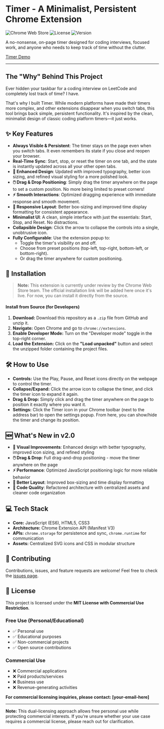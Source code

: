 # Timer - A Minimalist, Persistent Chrome Extension

<!-- ![Chrome Web Store](https://img.shields.io/badge/Chrome_Web_Store-Available-green?style=for-the-badge&logo=googlechrome&logoColor=white) -->

![Chrome Web Store](https://img.shields.io/badge/Chrome_Web_Store-In_Review-yellow?style=for-the-badge&logo=googlechrome&logoColor=white)
![License](https://img.shields.io/badge/License-MIT-blue?style=for-the-badge)
![Version](https://img.shields.io/badge/Version-2.0-blue?style=for-the-badge)

A no-nonsense, on-page timer designed for coding interviews, focused work, and anyone who needs to keep track of time without the clutter.

[Timer Demo](https://www.loom.com/share/085f9f9ede3a44288e413a81dd3c0a0f?sid=46c7adf5-0699-4d60-9070-641a8b916327)

---

## The "Why" Behind This Project

Ever hidden your taskbar for a coding interview on LeetCode and completely lost track of time? I have.

That's why I built Timer. While modern platforms have made their timers more complex, and other extensions disappear when you switch tabs, this tool brings back simple, persistent functionality. It's inspired by the clean, minimalist design of classic coding platform timers—it just works.

## ✨ Key Features

* **Always Visible & Persistent**: The timer stays on the page even when you switch tabs. It even remembers its state if you close and reopen your browser.
* **Real-Time Sync**: Start, stop, or reset the timer on one tab, and the state is instantly updated across all your other open tabs.
* **🎨 Enhanced Design**: Updated with improved typography, better icon sizing, and refined visual styling for a more polished look.
* **🖱️ Drag & Drop Positioning**: Simply drag the timer anywhere on the page to set a custom position. No more being limited to preset corners!
* **⚡ Smooth Interactions**: Optimized dragging experience with immediate response and smooth movement.
* **📱 Responsive Layout**: Better box-sizing and improved time display formatting for consistent appearance.
* **Minimalist UI**: A clean, simple interface with just the essentials: Start, Stop, and Reset. No distractions.
* **Collapsible Design**: Click the arrow to collapse the controls into a single, unobtrusive icon.
* **Fully Configurable**: Use the extension popup to:
    * Toggle the timer's visibility on and off.
    * Choose from preset positions (top-left, top-right, bottom-left, or bottom-right).
    * Or drag the timer anywhere for custom positioning.

## 🚀 Installation

> **Note:** This extension is currently under review by the Chrome Web Store team. The official installation link will be added here once it's live. For now, you can install it directly from the source.

#### **Install from Source (for Developers)**

1.  **Download:** Download this repository as a `.zip` file from GitHub and unzip it.
2.  **Navigate:** Open Chrome and go to `chrome://extensions`.
3.  **Enable Developer Mode:** Turn on the "Developer mode" toggle in the top-right corner.
4.  **Load the Extension:** Click on the **"Load unpacked"** button and select the unzipped folder containing the project files.

## 🛠️ How to Use

* **Controls:** Use the Play, Pause, and Reset icons directly on the webpage to control the timer.
* **Collapse/Expand:** Click the arrow icon to collapse the timer, and click the timer icon to expand it again.
* **Drag & Drop:** Simply click and drag the timer anywhere on the page to position it exactly where you want it.
* **Settings:** Click the Timer icon in your Chrome toolbar (next to the address bar) to open the settings popup. From here, you can show/hide the timer and change its position.

## 🆕 What's New in v2.0

* **🎨 Visual Improvements**: Enhanced design with better typography, improved icon sizing, and refined styling
* **🖱️ Drag & Drop**: Full drag-and-drop positioning - move the timer anywhere on the page
* **⚡ Performance**: Optimized JavaScript positioning logic for more reliable behavior
* **📱 Better Layout**: Improved box-sizing and time display formatting
* **🔧 Code Quality**: Refactored architecture with centralized assets and cleaner code organization

## 💻 Tech Stack

* **Core:** JavaScript (ES6), HTML5, CSS3
* **Architecture:** Chrome Extension API (Manifest V3)
* **APIs:** `chrome.storage` for persistence and sync, `chrome.runtime` for communication
* **Assets:** Centralized SVG icons and CSS in modular structure

## 🤝 Contributing

Contributions, issues, and feature requests are welcome! Feel free to check the [issues page]([link-to-your-github-issues]).

## 📄 License

This project is licensed under the **MIT License with Commercial Use Restriction**.

### **Free Use (Personal/Educational)**
- ✅ Personal use
- ✅ Educational purposes
- ✅ Non-commercial projects
- ✅ Open source contributions

### **Commercial Use**
- ❌ Commercial applications
- ❌ Paid products/services
- ❌ Business use
- ❌ Revenue-generating activities

**For commercial licensing inquiries, please contact: [your-email-here]**

---

**Note:** This dual-licensing approach allows free personal use while protecting commercial interests. If you're unsure whether your use case requires a commercial license, please reach out for clarification.
